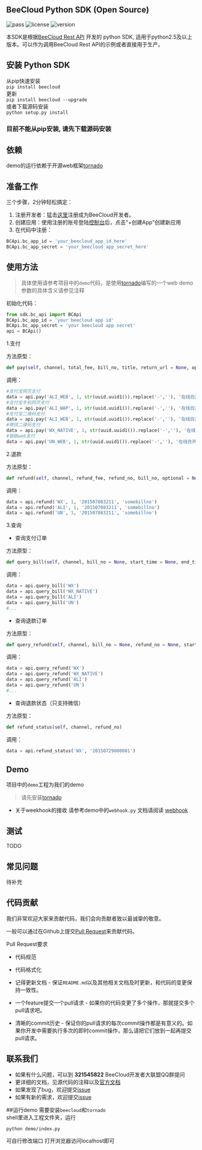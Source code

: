 ## BeeCloud Python SDK (Open Source)

![pass](https://img.shields.io/badge/Build-pass-green.svg) ![license](https://img.shields.io/badge/license-MIT-brightgreen.svg) ![version](https://img.shields.io/badge/version-v2.0-blue.svg)

本SDK是根据[BeeCloud Rest API](https://github.com/beecloud/beecloud-rest-api) 开发的 python SDK, 适用于python2.5及以上版本。可以作为调用BeeCloud Rest API的示例或者直接用于生产。


## 安装 Python SDK

从pip快速安装  
`pip install beecloud`  
更新  
`pip install beecloud --upgrade`  
或者下载源码安装  
`python setup.py install`  

### **目前不能从pip安装, 请先下载源码安装**

## 依赖
demo的运行依赖于开源web框架[tornado](http://www.tornadoweb.cn/)

## 准备工作
三个步骤，2分钟轻松搞定：
1. 注册开发者：猛击[这里](http://www.beecloud.cn/register)注册成为BeeCloud开发者。
2. 创建应用：使用注册的账号登陆[控制台](http://www.beecloud.cn/dashboard/)后，点击"+创建App"创建新应用
3. 在代码中注册：

```python
BCApi.bc_app_id = 'your_beecloud_app_id_here'
BCApi.bc_app_secret = 'your_beecloud_app_secret_here'
```

## 使用方法
>具体使用请参考项目中的`demo`代码，是使用[tornado](http://www.tornadoweb.cn/)编写的一个web demo  
>参数的具体含义请参见注释

初始化代码：

```python
from sdk.bc_api import BCApi
BCApi.bc_app_id = 'your beecloud app id'
BCApi.bc_app_secret = 'your beecloud app secret'
api = BCApi()
```

1.支付

方法原型：

```python
def pay(self, channel, total_fee, bill_no, title, return_url = None, optional = None, show_url = None, qr_pay_mode = None, openid = None):
```

调用：

```python
#支付宝网页支付
data = api.pay('ALI_WEB', 1, str(uuid.uuid1()).replace('-',''), '在线白开水', return_url = 'http://58.211.191.85:8088/result')
#支付宝手机网页支付
data = api.pay('ALI_WAP', 1, str(uuid.uuid1()).replace('-',''), '在线白开水', return_url = 'http://58.211.191.85:8088/result')
#支付宝二维码支付
data = api.pay('ALI_WEB', 1, str(uuid.uuid1()).replace('-',''), '在线白开水', return_url = 'http://58.211.191.85:8088/result', qr_pay_mode = '0')
#微信二维码支付
data = api.pay('WX_NATIVE', 1, str(uuid.uuid1()).replace('-',''), '在线白开水')
#银联web支付
data = api.pay('UN_WEB', 1, str(uuid.uuid1()).replace('-',''), '在线白开水', return_url = 'http://58.211.191.85:8088/result')
```
2.退款

方法原型：

```python
def refund(self, channel, refund_fee, refund_no, bill_no, optional = None):
```
调用：

```python
data = api.refund('WX', 1, '201507083211', 'somebillno')
data = api.refund('ALI', 1, '201507083211', 'somebillno')
data = api.refund('UN', 1, '201507083211', 'somebillno')
```
3.查询

* 查询支付订单

方法原型：

```python
def query_bill(self, channel, bill_no = None, start_time = None, end_time = None, skip = None, limit = None):
```
调用：

```python
data = api.query_bill('WX')
data = api.query_bill('WX_NATIVE')
data = api.query_bill('ALI')
data = api.query_bill('UN')
#...
```
* 查询退款订单

方法原型：

```python
def query_refund(self, channel, bill_no = None, refund_no = None, start_time = None, end_time = None, skip = None, limit = None):
```
调用：

```python
data = api.query_refund('WX')
data = api.query_refund('WX_NATIVE')
data = api.query_refund('ALI')
data = api.query_refund('UN')
#...
```
* 查询退款状态（只支持微信）

方法原型：

```python
def refund_status(self, channel, refund_no)
```
调用：

```python
data = api.refund_status('WX', '20150729000001')
```

## Demo
项目中的`demo`工程为我们的demo  
>请先安装[tornado](http://www.tornadoweb.cn/)

- 关于weekhook的接收
请参考demo中的`webhook.py`
文档请阅读 [webhook](https://beecloud.cn/doc/java.php#webhook)

## 测试
TODO

## 常见问题
待补充

## 代码贡献
我们非常欢迎大家来贡献代码，我们会向贡献者致以最诚挚的敬意。

一般可以通过在Github上提交[Pull Request](https://github.com/beecloud/beecloud-python)来贡献代码。

Pull Request要求

- 代码规范 

- 代码格式化 

- 记得更新文档 - 保证`README.md`以及其他相关文档及时更新，和代码的变更保持一致性。

- 一个feature提交一个pull请求 - 如果你的代码变更了多个操作，那就提交多个pull请求吧。

- 清晰的commit历史 - 保证你的pull请求的每次commit操作都是有意义的。如果你开发中需要执行多次的即时commit操作，那么请把它们放到一起再提交pull请求。

## 联系我们
- 如果有什么问题，可以到 **321545822** BeeCloud开发者大联盟QQ群提问
- 更详细的文档，见源代码的注释以及[官方文档](https://beecloud.cn/doc/?index=5)
- 如果发现了bug，欢迎提交[issue](https://github.com/beecloud/beecloud-python/issues)
- 如果有新的需求，欢迎提交[issue](https://github.com/beecloud/beecloud-python/issues)


##运行demo
需要安装`beecloud`和`tornado`  
shell里进入工程文件夹，运行

```shell
python demo/index.py
```
可自行修改端口
打开浏览器访问localhost即可
